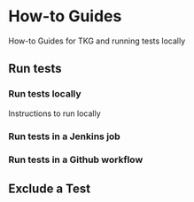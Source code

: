 
# How-to Guides
How-to Guides for TKG and running tests locally

## Run tests

### Run tests locally
Instructions to run locally

### Run tests in a Jenkins job

### Run tests in a Github workflow


## Exclude a Test